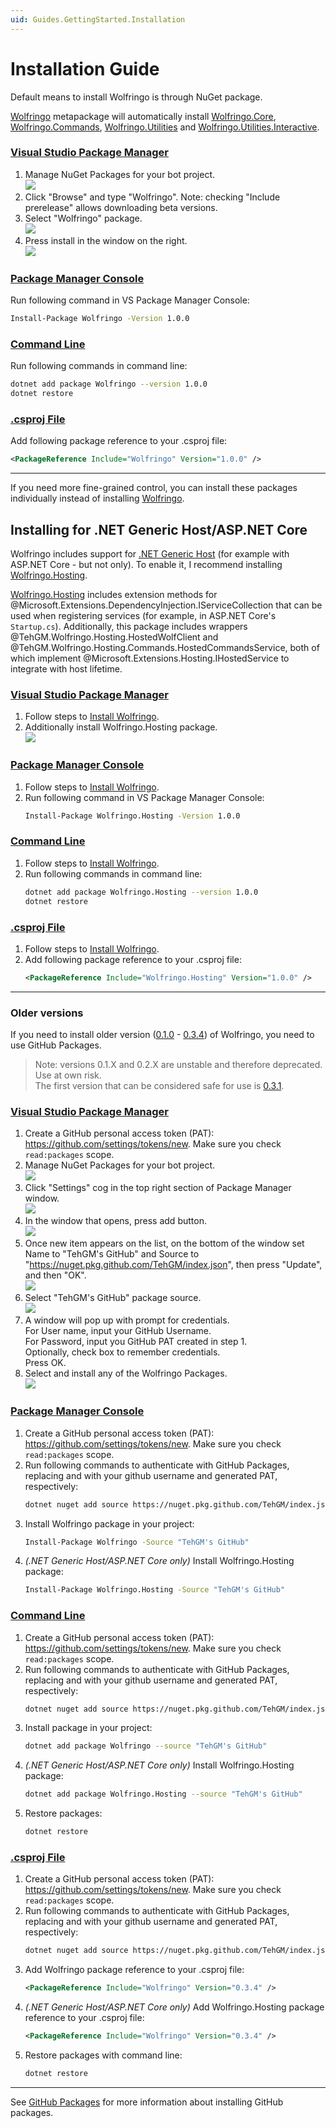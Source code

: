 ```yaml
---
uid: Guides.GettingStarted.Installation
---
```


# Installation Guide
Default means to install Wolfringo is through NuGet package.

[Wolfringo](https://www.nuget.org/packages/Wolfringo) metapackage will automatically install [Wolfringo.Core](https://www.nuget.org/packages/Wolfringo.Core), [Wolfringo.Commands](https://www.nuget.org/packages/Wolfringo.Commands), [Wolfringo.Utilities](https://www.nuget.org/packages/Wolfringo.Utilities) and [Wolfringo.Utilities.Interactive](https://www.nuget.org/packages/Wolfringo.Utilities.Interactive).  

### [Visual Studio Package Manager](#tab/install-with-vs)
1. Manage NuGet Packages for your bot project.  
![](/_images/guides/install-vs-1.png)
2. Click "Browse" and type "Wolfringo". Note: checking "Include prerelease" allows downloading beta versions.
3. Select "Wolfringo" package.  
![](/_images/guides/install-vs-2.png)
4. Press install in the window on the right.  
![](/_images/guides/install-vs-3.png)

### [Package Manager Console](#tab/install-with-pmconsole)
Run following command in VS Package Manager Console:  
```bash
Install-Package Wolfringo -Version 1.0.0
```

### [Command Line](#tab/install-with-cli)
Run following commands in command line:  
```bash
dotnet add package Wolfringo --version 1.0.0
dotnet restore
```

### [.csproj File](#tab/install-with-csproj)
Add following package reference to your .csproj file:  
```xml
<PackageReference Include="Wolfringo" Version="1.0.0" />
```
***

If you need more fine-grained control, you can install these packages individually instead of installing [Wolfringo](https://www.nuget.org/packages/Wolfringo).

## Installing for .NET Generic Host/ASP.NET Core
Wolfringo includes support for [.NET Generic Host](https://docs.microsoft.com/en-gb/aspnet/core/fundamentals/host/generic-host?view=aspnetcore-3.0) (for example with ASP.NET Core - but not only). To enable it, I recommend installing [Wolfringo.Hosting](https://www.nuget.org/packages/Wolfringo.Hosting).

[Wolfringo.Hosting](https://www.nuget.org/packages/Wolfringo.Hosting) includes extension methods for @Microsoft.Extensions.DependencyInjection.IServiceCollection that can be used when registering services (for example, in ASP.NET Core's `Startup.cs`). Additionally, this package includes wrappers @TehGM.Wolfringo.Hosting.HostedWolfClient and @TehGM.Wolfringo.Hosting.Commands.HostedCommandsService, both of which implement @Microsoft.Extensions.Hosting.IHostedService to integrate with host lifetime.

### [Visual Studio Package Manager](#tab/install-with-vs)
1. Follow steps to [Install Wolfringo](#installation-guide).
2. Additionally install Wolfringo.Hosting package.  
![](/_images/guides/install-vs-4.png)

### [Package Manager Console](#tab/install-with-pmconsole)
1. Follow steps to [Install Wolfringo](#installation-guide).
2. Run following command in VS Package Manager Console:  
    ```bash
    Install-Package Wolfringo.Hosting -Version 1.0.0
    ```

### [Command Line](#tab/install-with-cli)
1. Follow steps to [Install Wolfringo](#installation-guide).
2. Run following commands in command line:  
    ```bash
    dotnet add package Wolfringo.Hosting --version 1.0.0
    dotnet restore
    ```

### [.csproj File](#tab/install-with-csproj)
1. Follow steps to [Install Wolfringo](#installation-guide).
2. Add following package reference to your .csproj file:  
    ```xml
    <PackageReference Include="Wolfringo.Hosting" Version="1.0.0" />
    ```
***

### Older versions
If you need to install older version ([0.1.0](https://github.com/TehGM/Wolfringo/releases/tag/0.1.0) - [0.3.4](https://github.com/TehGM/Wolfringo/releases/tag/0.3.4)) of Wolfringo, you need to use GitHub Packages. 

> Note: versions 0.1.X and 0.2.X are unstable and therefore deprecated. Use at own risk.  
> The first version that can be considered safe for use is [0.3.1](https://github.com/TehGM/Wolfringo/releases/tag/0.3.1).

### [Visual Studio Package Manager](#tab/install-with-vs)
1. Create a GitHub personal access token (PAT): https://github.com/settings/tokens/new. Make sure you check `read:packages` scope.
2. Manage NuGet Packages for your bot project.  
![](/_images/guides/install-vs-1.png)
3. Click "Settings" cog in the top right section of Package Manager window.  
![](/_images/guides/install-vs-5.png)
4. In the window that opens, press add button.  
![](/_images/guides/install-vs-6.png)
5. Once new item appears on the list, on the bottom of the window set Name to "TehGM's GitHub" and Source to "https://nuget.pkg.github.com/TehGM/index.json", then press "Update", and then "OK".  
![](/_images/guides/install-vs-7.png)
6. Select "TehGM's GitHub" package source.  
![](/_images/guides/install-vs-8.png)
7. A window will pop up with prompt for credentials.  
   For User name, input your GitHub Username.  
   For Password, input you GitHub PAT created in step 1.  
   Optionally, check box to remember credentials.  
   Press OK.
8. Select and install any of the Wolfringo Packages.  
![](/_images/guides/install-vs-9.png)


### [Package Manager Console](#tab/install-with-pmconsole)
1. Create a GitHub personal access token (PAT): https://github.com/settings/tokens/new. Make sure you check `read:packages` scope.
2. Run following commands to authenticate with GitHub Packages, replacing <GithubUsername> and <GithubToken> with your github username and generated PAT, respectively:  
    ```bash
    dotnet nuget add source https://nuget.pkg.github.com/TehGM/index.json -n "TehGM's GitHub" -u <GithubUsername> -p <GithubToken>
    ```
3. Install Wolfringo package in your project:  
    ```bash
    Install-Package Wolfringo -Source "TehGM's GitHub"
    ```
4. *(.NET Generic Host/ASP.NET Core only)* Install Wolfringo.Hosting package:  
    ```bash
    Install-Package Wolfringo.Hosting -Source "TehGM's GitHub"
    ```

    
### [Command Line](#tab/install-with-cli)
1. Create a GitHub personal access token (PAT): https://github.com/settings/tokens/new. Make sure you check `read:packages` scope.
2. Run following commands to authenticate with GitHub Packages, replacing <GithubUsername> and <GithubToken> with your github username and generated PAT, respectively:  
    ```bash
    dotnet nuget add source https://nuget.pkg.github.com/TehGM/index.json -n "TehGM's GitHub" -u <GithubUsername> -p <GithubToken>
    ```
3. Install package in your project:  
    ```bash
    dotnet add package Wolfringo --source "TehGM's GitHub"
    ```
4. *(.NET Generic Host/ASP.NET Core only)* Install Wolfringo.Hosting package:  
    ```bash
    dotnet add package Wolfringo.Hosting --source "TehGM's GitHub"
    ```
5. Restore packages:  
    ```bash
    dotnet restore
    ```

### [.csproj File](#tab/install-with-csproj)
1. Create a GitHub personal access token (PAT): https://github.com/settings/tokens/new. Make sure you check `read:packages` scope.
2. Run following commands to authenticate with GitHub Packages, replacing <GithubUsername> and <GithubToken> with your github username and generated PAT, respectively:
    ```bash
    dotnet nuget add source https://nuget.pkg.github.com/TehGM/index.json -n "TehGM's GitHub" -u <GithubUsername> -p <GithubToken>
    ```
3. Add Wolfringo package reference to your .csproj file:
    ```xml
    <PackageReference Include="Wolfringo" Version="0.3.4" />
    ```
4. *(.NET Generic Host/ASP.NET Core only)* Add Wolfringo.Hosting package reference to your .csproj file:
    ```xml
    <PackageReference Include="Wolfringo" Version="0.3.4" />
    ```
5. Restore packages with command line:
    ```bash
    dotnet restore
    ```
***

See [GitHub Packages](https://help.github.com/en/packages/using-github-packages-with-your-projects-ecosystem/configuring-dotnet-cli-for-use-with-github-packages#installing-a-package) for more information about installing GitHub packages.